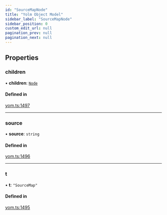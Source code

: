 ```yaml
---
id: "SourceMapNode"
title: "Yolm Object Model"
sidebar_label: "SourceMapNode"
sidebar_position: 0
custom_edit_url: null
pagination_prev: null
pagination_next: null
---
```


## Properties

### children

• **children**: [`Node`](../modules.md#node)

#### Defined in

[yom.ts:1497](https://github.com/yolmio/boost/blob/964b449/src/yom.ts#L1497)

___

### source

• **source**: `string`

#### Defined in

[yom.ts:1496](https://github.com/yolmio/boost/blob/964b449/src/yom.ts#L1496)

___

### t

• **t**: ``"SourceMap"``

#### Defined in

[yom.ts:1495](https://github.com/yolmio/boost/blob/964b449/src/yom.ts#L1495)
